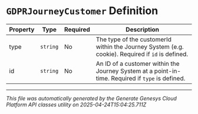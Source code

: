 # `GDPRJourneyCustomer` Definition

| Property | Type | Required | Description |
|----------|------|----------|-------------|
| type | `string` | No | The type of the customerId within the Journey System (e.g. cookie). Required if `id` is defined. |
| id | `string` | No | An ID of a customer within the Journey System at a point-in-time. Required if `type` is defined. |

---

*This file was automatically generated by the Generate Genesys Cloud Platform API classes utility on 2025-04-24T15:04:25.711Z*